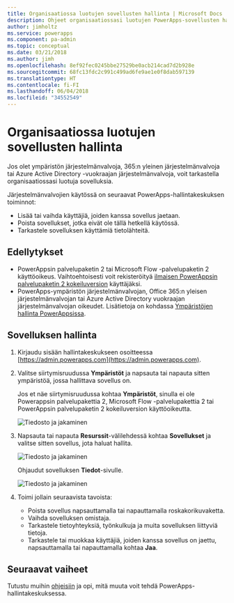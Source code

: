 ```yaml
---
title: Organisaatiossa luotujen sovellusten hallinta | Microsoft Docs
description: Ohjeet organisaatiossasi luotujen PowerApps-sovellusten hallintaan
author: jimholtz
ms.service: powerapps
ms.component: pa-admin
ms.topic: conceptual
ms.date: 03/21/2018
ms.author: jimh
ms.openlocfilehash: 8ef92fec0245bbe27529be0acb214cad7d2b928e
ms.sourcegitcommit: 68fc13fdc2c991c499ad6fe9ae1e0f8dab597139
ms.translationtype: HT
ms.contentlocale: fi-FI
ms.lasthandoff: 06/04/2018
ms.locfileid: "34552549"
---
```

# <a name="manage-apps-created-in-your-organization"></a>Organisaatiossa luotujen sovellusten hallinta
Jos olet ympäristön järjestelmänvalvoja, 365:n yleinen järjestelmänvalvoja tai Azure Active Directory -vuokraajan järjestelmänvalvoja, voit tarkastella organisaatiossasi luotuja sovelluksia.

Järjestelmänvalvojien käytössä on seuraavat PowerApps-hallintakeskuksen toiminnot:
* Lisää tai vaihda käyttäjiä, joiden kanssa sovellus jaetaan.
* Poista sovellukset, jotka eivät ole tällä hetkellä käytössä.
* Tarkastele sovelluksen käyttämiä tietolähteitä.

## <a name="prerequisites"></a>Edellytykset
* PowerAppsin palvelupaketin 2 tai Microsoft Flow -palvelupaketin 2 käyttöoikeus. Vaihtoehtoisesti voit rekisteröityä [ilmaisen PowerAppsin palvelupaketin 2 kokeiluversion](https://web.powerapps.com/signup?redirect=marketing&email=) käyttäjäksi.
* PowerApps-ympäristön järjestelmänvalvojan, Office 365:n yleisen järjestelmänvalvojan tai Azure Active Directory vuokraajan järjestelmänvalvojan oikeudet. Lisätietoja on kohdassa [Ympäristöjen hallinta PowerAppsissa](environments-administration.md).

## <a name="manage-an-app"></a>Sovelluksen hallinta
1. Kirjaudu sisään hallintakeskukseen osoitteessa [https://admin.powerapps.com](https://admin.powerapps.com).
2. Valitse siirtymisruudussa **Ympäristöt** ja napsauta tai napauta sitten ympäristöä, jossa hallittava sovellus on.

    Jos et näe siirtymisruudussa kohtaa **Ympäristöt**, sinulla ei ole Powerappsin palvelupakettia 2, Microsoft Flow -palvelupakettia 2 tai PowerAppsin palvelupaketin 2 kokeiluversion käyttöoikeutta.

    ![Tiedosto ja jakaminen](./media/admin-manage-apps/environment.png)
3. Napsauta tai napauta **Resurssit**-välilehdessä kohtaa **Sovellukset** ja valitse sitten sovellus, jota haluat hallita.

   ![Tiedosto ja jakaminen](./media/admin-manage-apps/resources.png)

    Ohjaudut sovelluksen **Tiedot**-sivulle.

    ![Tiedosto ja jakaminen](./media/admin-manage-apps/app-details.png)
4. Toimi jollain seuraavista tavoista:

    * Poista sovellus napsauttamalla tai napauttamalla roskakorikuvaketta.
    * Vaihda sovelluksen omistaja.
    * Tarkastele tietoyhteyksiä, työnkulkuja ja muita sovelluksen liittyviä tietoja.
    * Tarkastele tai muokkaa käyttäjiä, joiden kanssa sovellus on jaettu, napsauttamalla tai napauttamalla kohtaa **Jaa**.

## <a name="next-steps"></a>Seuraavat vaiheet
Tutustu muihin [ohjeisiin](signup-for-powerapps-admin.md) ja opi, mitä muuta voit tehdä PowerApps-hallintakeskuksessa.

